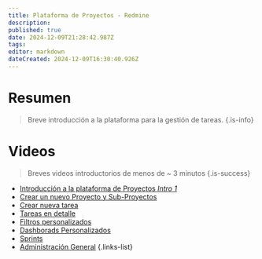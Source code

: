 ```yaml
---
title: Plataforma de Proyectos - Redmine
description: 
published: true
date: 2024-12-09T21:28:42.987Z
tags: 
editor: markdown
dateCreated: 2024-12-09T16:30:40.926Z
---
```


# Resumen
> Breve introducción a la plataforma para la gestión de tareas.
{.is-info}

# Videos

> Breves videos introductorios de menos de ~ 3 minutos
{.is-success}


- [Introducción a la plataforma de Proyectos *Intro 1*](https://youtu.be/KxVjS-fg5q8)
- [Crear un nuevo Proyecto y Sub-Proyectos]()
- [Crear nueva tarea]()
- [Tareas en detalle]()
- [Filtros personalizados]()
- [Dashborads Personalizados]()
- [Sprints]()
- [Administración General]()
{.links-list}